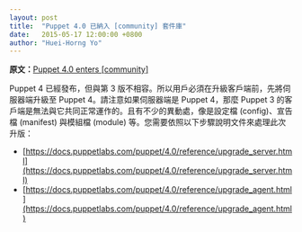 ```yaml
---
layout: post
title:  "Puppet 4.0 已納入 [community] 套件庫"
date:   2015-05-17 12:00:00 +0800
author: "Huei-Horng Yo"
---
```


**原文：**[Puppet 4.0 enters [community]](https://www.archlinux.org/news/puppet-40-enters-community/)

Puppet 4 已經發布，但與第 3 版不相容。所以用戶必須在升級客戶端前，先將伺服器端升級至 Puppet 4。請注意如果伺服器端是 Puppet 4，那麼 Puppet 3 的客戶端是無法與它共同正常運作的。且有不少的異動處，像是設定檔 (config)、宣告檔 (manifest) 與模組檔 (module) 等。您需要依照以下步驟說明文件來處理此次升版：

  * [https://docs.puppetlabs.com/puppet/4.0/reference/upgrade_server.html](https://docs.puppetlabs.com/puppet/4.0/reference/upgrade_server.html)
  * [https://docs.puppetlabs.com/puppet/4.0/reference/upgrade_agent.html](https://docs.puppetlabs.com/puppet/4.0/reference/upgrade_agent.html)

